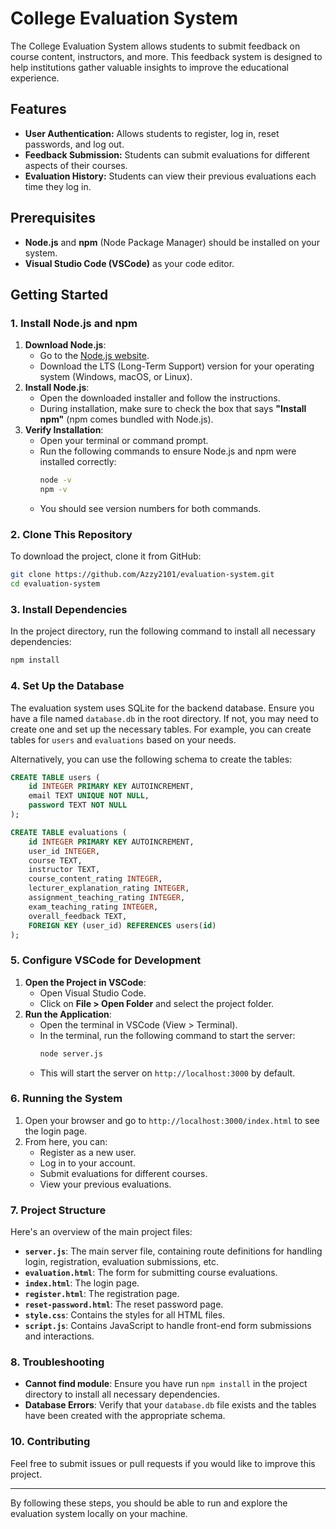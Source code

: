

# College Evaluation System

The College Evaluation System allows students to submit feedback on course content, instructors, and more. This feedback system is designed to help institutions gather valuable insights to improve the educational experience.

## Features
- **User Authentication:** Allows students to register, log in, reset passwords, and log out.
- **Feedback Submission:** Students can submit evaluations for different aspects of their courses.
- **Evaluation History:** Students can view their previous evaluations each time they log in.

## Prerequisites
- **Node.js** and **npm** (Node Package Manager) should be installed on your system.
- **Visual Studio Code (VSCode)** as your code editor.

## Getting Started

### 1. Install Node.js and npm
1. **Download Node.js**:
   - Go to the [Node.js website](https://nodejs.org/).
   - Download the LTS (Long-Term Support) version for your operating system (Windows, macOS, or Linux).
2. **Install Node.js**:
   - Open the downloaded installer and follow the instructions.
   - During installation, make sure to check the box that says **"Install npm"** (npm comes bundled with Node.js).
3. **Verify Installation**:
   - Open your terminal or command prompt.
   - Run the following commands to ensure Node.js and npm were installed correctly:
     ```bash
     node -v
     npm -v
     ```
   - You should see version numbers for both commands.

### 2. Clone This Repository
To download the project, clone it from GitHub:

```bash
git clone https://github.com/Azzy2101/evaluation-system.git
cd evaluation-system
```

### 3. Install Dependencies
In the project directory, run the following command to install all necessary dependencies:

```bash
npm install
```

### 4. Set Up the Database
The evaluation system uses SQLite for the backend database. Ensure you have a file named `database.db` in the root directory. If not, you may need to create one and set up the necessary tables. For example, you can create tables for `users` and `evaluations` based on your needs.

Alternatively, you can use the following schema to create the tables:
```sql
CREATE TABLE users (
    id INTEGER PRIMARY KEY AUTOINCREMENT,
    email TEXT UNIQUE NOT NULL,
    password TEXT NOT NULL
);

CREATE TABLE evaluations (
    id INTEGER PRIMARY KEY AUTOINCREMENT,
    user_id INTEGER,
    course TEXT,
    instructor TEXT,
    course_content_rating INTEGER,
    lecturer_explanation_rating INTEGER,
    assignment_teaching_rating INTEGER,
    exam_teaching_rating INTEGER,
    overall_feedback TEXT,
    FOREIGN KEY (user_id) REFERENCES users(id)
);
```

### 5. Configure VSCode for Development
1. **Open the Project in VSCode**:
   - Open Visual Studio Code.
   - Click on **File > Open Folder** and select the project folder.
2. **Run the Application**:
   - Open the terminal in VSCode (View > Terminal).
   - In the terminal, run the following command to start the server:
     ```bash
     node server.js
     ```
   - This will start the server on `http://localhost:3000` by default.

### 6. Running the System
1. Open your browser and go to `http://localhost:3000/index.html` to see the login page.
2. From here, you can:
   - Register as a new user.
   - Log in to your account.
   - Submit evaluations for different courses.
   - View your previous evaluations.

### 7. Project Structure
Here's an overview of the main project files:

- **`server.js`**: The main server file, containing route definitions for handling login, registration, evaluation submissions, etc.
- **`evaluation.html`**: The form for submitting course evaluations.
- **`index.html`**: The login page.
- **`register.html`**: The registration page.
- **`reset-password.html`**: The reset password page.
- **`style.css`**: Contains the styles for all HTML files.
- **`script.js`**: Contains JavaScript to handle front-end form submissions and interactions.

### 8. Troubleshooting

- **Cannot find module**: Ensure you have run `npm install` in the project directory to install all necessary dependencies.
- **Database Errors**: Verify that your `database.db` file exists and the tables have been created with the appropriate schema.


### 10. Contributing
Feel free to submit issues or pull requests if you would like to improve this project.

---

By following these steps, you should be able to run and explore the evaluation system locally on your machine.
